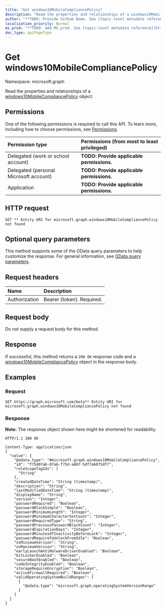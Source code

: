 ```yaml
---
title: "Get windows10MobileCompliancePolicy"
description: "Read the properties and relationships of a windows10MobileCompliancePolicy object."
author: "**TODO: Provide Github Name. See [topic-level metadata reference](https://msgo.azurewebsites.net/add/document/guidelines/metadata.html#topic-level-metadata)**"
localization_priority: Normal
ms.prod: "**TODO: Add MS prod. See [topic-level metadata reference](https://msgo.azurewebsites.net/add/document/guidelines/metadata.html#topic-level-metadata)**"
doc_type: apiPageType
---
```


# Get windows10MobileCompliancePolicy
Namespace: microsoft.graph

Read the properties and relationships of a [windows10MobileCompliancePolicy](../resources/windows10mobilecompliancepolicy.md) object.

## Permissions
One of the following permissions is required to call this API. To learn more, including how to choose permissions, see [Permissions](/graph/permissions-reference).

|Permission type|Permissions (from most to least privileged)|
|:---|:---|
|Delegated (work or school account)|**TODO: Provide applicable permissions.**|
|Delegated (personal Microsoft account)|**TODO: Provide applicable permissions.**|
|Application|**TODO: Provide applicable permissions.**|

## HTTP request

<!-- {
  "blockType": "ignored"
}
-->
``` http
GET ** Entity URI for microsoft.graph.windows10MobileCompliancePolicy not found
```

## Optional query parameters
This method supports some of the OData query parameters to help customize the response. For general information, see [OData query parameters](/graph/query-parameters).

## Request headers
|Name|Description|
|:---|:---|
|Authorization|Bearer {token}. Required.|

## Request body
Do not supply a request body for this method.

## Response

If successful, this method returns a `200 OK` response code and a [windows10MobileCompliancePolicy](../resources/windows10mobilecompliancepolicy.md) object in the response body.

## Examples

### Request
<!-- {
  "blockType": "request",
  "name": "get_windows10mobilecompliancepolicy"
}
-->
``` http
GET https://graph.microsoft.com/beta** Entity URI for microsoft.graph.windows10MobileCompliancePolicy not found
```


### Response
**Note:** The response object shown here might be shortened for readability.
<!-- {
  "blockType": "response",
  "truncated": true,
  "@odata.type": "microsoft.graph.windows10MobileCompliancePolicy"
}
-->
``` http
HTTP/1.1 200 OK

Content-Type: application/json
{
  "value": {
    "@odata.type": "#microsoft.graph.windows10MobileCompliancePolicy",
    "id": "f75d07a6-07a6-f75d-a607-5df7a6075df7",
    "roleScopeTagIds": [
      "String"
    ],
    "createdDateTime": "String (timestamp)",
    "description": "String",
    "lastModifiedDateTime": "String (timestamp)",
    "displayName": "String",
    "version": "Integer",
    "passwordRequired": "Boolean",
    "passwordBlockSimple": "Boolean",
    "passwordMinimumLength": "Integer",
    "passwordMinimumCharacterSetCount": "Integer",
    "passwordRequiredType": "String",
    "passwordPreviousPasswordBlockCount": "Integer",
    "passwordExpirationDays": "Integer",
    "passwordMinutesOfInactivityBeforeLock": "Integer",
    "passwordRequireToUnlockFromIdle": "Boolean",
    "osMinimumVersion": "String",
    "osMaximumVersion": "String",
    "earlyLaunchAntiMalwareDriverEnabled": "Boolean",
    "bitLockerEnabled": "Boolean",
    "secureBootEnabled": "Boolean",
    "codeIntegrityEnabled": "Boolean",
    "storageRequireEncryption": "Boolean",
    "activeFirewallRequired": "Boolean",
    "validOperatingSystemBuildRanges": [
      {
        "@odata.type": "microsoft.graph.operatingSystemVersionRange"
      }
    ]
  }
}
```

